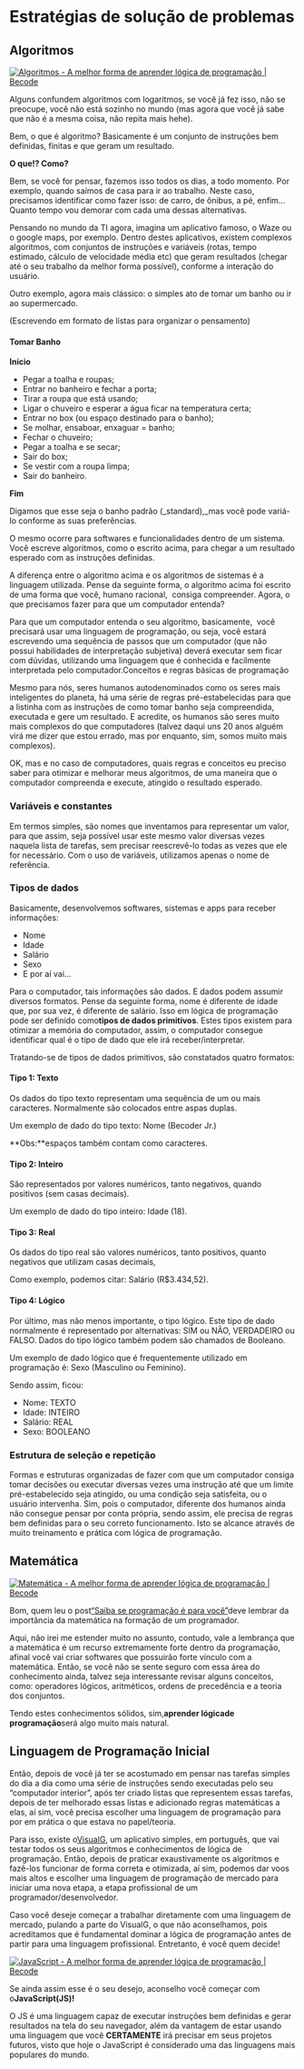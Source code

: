 # Estratégias de solução de problemas



## Algoritmos

[![](https://d2tycqyw09ngo1.cloudfront.net/be-content/uploads/2016/06/08192539/Algoritmos-1.jpg "Algoritmos - A melhor forma de aprender lógica de programação \| Becode")](https://d2tycqyw09ngo1.cloudfront.net/be-content/uploads/2016/06/08192539/Algoritmos-1.jpg)

Alguns confundem algoritmos com logaritmos, se você já fez isso, não se preocupe, você não está sozinho no mundo \(mas agora que você já sabe que não é a mesma coisa, não repita mais hehe\).

Bem, o que é algoritmo? Basicamente é um conjunto de instruções bem definidas, finitas e que geram um resultado.

**O que!? Como?**

Bem, se você for pensar, fazemos isso todos os dias, a todo momento. Por exemplo, quando saímos de casa para ir ao trabalho. Neste caso, precisamos identificar como fazer isso: de carro, de ônibus, a pé, enfim… Quanto tempo vou demorar com cada uma dessas alternativas.

Pensando no mundo da TI agora, imagina um aplicativo famoso, o Waze ou o google maps, por exemplo. Dentro destes aplicativos, existem complexos algoritmos, com conjuntos de instruções e variáveis \(rotas, tempo estimado, cálculo de velocidade média etc\) que geram resultados \(chegar até o seu trabalho da melhor forma possível\), conforme a interação do usuário.

Outro exemplo, agora mais clássico: o simples ato de tomar um banho ou ir ao supermercado.

\(Escrevendo em formato de listas para organizar o pensamento\)

#### Tomar Banho

**Início**

* Pegar a toalha e roupas;
* Entrar no banheiro e fechar a porta;
* Tirar a roupa que está usando;
* Ligar o chuveiro e esperar a água ficar na temperatura certa;
* Entrar no box \(ou espaço destinado para o banho\);
* Se molhar, ensaboar, enxaguar = banho;
* Fechar o chuveiro;
* Pegar a toalha e se secar;
* Sair do box;
* Se vestir com a roupa limpa;
* Sair do banheiro.

**Fim**

Digamos que esse seja o banho padrão \(_standard\),_mas você pode variá-lo conforme as suas preferências.

O mesmo ocorre para softwares e funcionalidades dentro de um sistema. Você escreve algoritmos, como o escrito acima, para chegar a um resultado esperado com as instruções definidas.

A diferença entre o algoritmo acima e os algoritmos de sistemas é a linguagem utilizada. Pense da seguinte forma, o algoritmo acima foi escrito de uma forma que você, humano racional,  consiga compreender. Agora, o que precisamos fazer para que um computador entenda?

Para que um computador entenda o seu algoritmo, basicamente,  você precisará usar uma linguagem de programação, ou seja, você estará escrevendo uma sequência de passos que um computador \(que não possui habilidades de interpretação subjetiva\) deverá executar sem ficar com dúvidas, utilizando uma linguagem que é conhecida e facilmente interpretada pelo computador.Conceitos e regras básicas de programação

Mesmo para nós, seres humanos autodenominados como os seres mais inteligentes do planeta, há uma série de regras pré-estabelecidas para que a listinha com as instruções de como tomar banho seja compreendida, executada e gere um resultado. E acredite, os humanos são seres muito mais complexos do que computadores \(talvez daqui uns 20 anos alguém virá me dizer que estou errado, mas por enquanto, sim, somos muito mais complexos\).

OK, mas e no caso de computadores, quais regras e conceitos eu preciso saber para otimizar e melhorar meus algoritmos, de uma maneira que o computador compreenda e execute, atingido o resultado esperado.

### Variáveis e constantes

Em termos simples, são nomes que inventamos para representar um valor, para que assim, seja possível usar este mesmo valor diversas vezes naquela lista de tarefas, sem precisar reescrevê-lo todas as vezes que ele for necessário. Com o uso de variáveis, utilizamos apenas o nome de referência.

### Tipos de dados

Basicamente, desenvolvemos softwares, sistemas e apps para receber informações:

* Nome
* Idade
* Salário
* Sexo
* E por aí vai…

Para o computador, tais informações são dados. E dados podem assumir diversos formatos. Pense da seguinte forma, nome é diferente de idade que, por sua vez, é diferente de salário. Isso em lógica de programação pode ser definido como**tipos de dados primitivos**. Estes tipos existem para otimizar a memória do computador, assim, o computador consegue identificar qual é o tipo de dado que ele irá receber/interpretar.

Tratando-se de tipos de dados primitivos, são constatados quatro formatos:

#### Tipo 1: Texto

Os dados do tipo texto representam uma sequência de um ou mais caracteres. Normalmente são colocados entre aspas duplas.

Um exemplo de dado do tipo texto: Nome \(Becoder Jr.\)

**Obs:**espaços também contam como caracteres.

#### Tipo 2: Inteiro

São representados por valores numéricos, tanto negativos, quando positivos \(sem casas decimais\).

Um exemplo de dado do tipo inteiro: Idade \(18\).

#### Tipo 3: Real

Os dados do tipo real são valores numéricos, tanto positivos, quanto negativos que utilizam casas decimais,

Como exemplo, podemos citar: Salário \(R$3.434,52\).

#### Tipo 4: Lógico

Por último, mas não menos importante, o tipo lógico. Este tipo de dado normalmente é representado por alternativas: SIM ou NÃO, VERDADEIRO ou FALSO. Dados do tipo lógico também podem são chamados de Booleano.

Um exemplo de dado lógico que é frequentemente utilizado em programação é: Sexo \(Masculino ou Feminino\).

Sendo assim, ficou:

* Nome: TEXTO
* Idade: INTEIRO
* Salário: REAL
* Sexo: BOOLEANO

### Estrutura de seleção e repetição

Formas e estruturas organizadas de fazer com que um computador consiga tomar decisões ou executar diversas vezes uma instrução até que um limite pré-estabelecido seja atingido, ou uma condição seja satisfeita, ou o usuário intervenha. Sim, pois o computador, diferente dos humanos ainda não consegue pensar por conta própria, sendo assim, ele precisa de regras bem definidas para o seu correto funcionamento. Isto se alcance através de muito treinamento e prática com lógica de programação.

## Matemática

[![](https://d2tycqyw09ngo1.cloudfront.net/be-content/uploads/2016/06/08192544/Matematica-1.jpg "Matemática - A melhor forma de aprender lógica de programação \| Becode")](https://d2tycqyw09ngo1.cloudfront.net/be-content/uploads/2016/06/08192544/Matematica-1.jpg)

Bom, quem leu o post[“Saiba se programação é para você”](https://becode.com.br/saiba-se-programacao-softwares-e-para-voce/)deve lembrar da importância da matemática na formação de um programador.

Aqui, não irei me estender muito no assunto, contudo, vale a lembrança que a matemática é um recurso extremamente forte dentro da programação, afinal você vai criar softwares que possuirão forte vínculo com a matemática. Então, se você não se sente seguro com essa área do conhecimento ainda, talvez seja interessante revisar alguns conceitos, como: operadores lógicos, aritméticos, ordens de precedência e a teoria dos conjuntos.

Tendo estes conhecimentos sólidos, sim,**aprender lógicade programação**será algo muito mais natural.

## Linguagem de Programação Inicial

Então, depois de você já ter se acostumado em pensar nas tarefas simples do dia a dia como uma série de instruções sendo executadas pelo seu “computador interior”, após ter criado listas que representem essas tarefas, depois de ter melhorado essas listas e adicionado regras matemáticas a elas, aí sim, você precisa escolher uma linguagem de programação para por em prática o que estava no papel/teoria.

Para isso, existe o[VisualG](http://www.apoioinformatica.inf.br/produtos/visualg), um aplicativo simples, em português, que vai testar todos os seus algoritmos e conhecimentos de lógica de programação. Então, depois de praticar exaustivamente os algoritmos e fazê-los funcionar de forma correta e otimizada, aí sim, podemos dar voos mais altos e escolher uma linguagem de programação de mercado para iniciar uma nova etapa, a etapa profissional de um programador/desenvolvedor.

Caso você deseje começar a trabalhar diretamente com uma linguagem de mercado, pulando a parte do VisualG, o que não aconselhamos, pois acreditamos que é fundamental dominar a lógica de programação antes de partir para uma linguagem profissional. Entretanto, é você quem decide!

[![](https://d2tycqyw09ngo1.cloudfront.net/be-content/uploads/2016/06/08192542/JavaScript-1.jpg "JavaScript - A melhor forma de aprender lógica de programação \| Becode")](https://d2tycqyw09ngo1.cloudfront.net/be-content/uploads/2016/06/08192542/JavaScript-1.jpg)

Se ainda assim esse é o seu desejo, aconselho você começar com o**JavaScript\(JS\)!**

O JS é uma linguagem capaz de executar instruções bem definidas e gerar resultados na tela do seu navegador, além da vantagem de estar usando uma linguagem que você **CERTAMENTE** irá precisar em seus projetos futuros, visto que hoje o JavaScript é considerado uma das linguagens mais populares do mundo.




